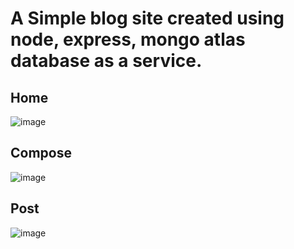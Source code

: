 # A Simple blog site created using node, express, mongo atlas database as a service.

## Home 
![image](https://user-images.githubusercontent.com/78472787/216971461-a36c9929-2b26-4fb3-b6e2-6799eefa4f7f.png)

## Compose
![image](https://user-images.githubusercontent.com/78472787/216971579-45fbbc35-b6b7-4935-86cd-e03ce97baca4.png)

## Post
![image](https://user-images.githubusercontent.com/78472787/216971686-2dc8c940-0f1e-4964-8887-7e1d8c18ccb7.png)
